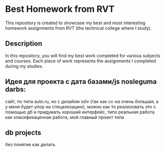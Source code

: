 # Best Homework from RVT

This repository is created to showcase my best and most interesting homework assignments from RVT (the technical college where I study).

## Description
In this repository, you will find my best work completed for various subjects and courses. Each piece of work represents the assignments I completed during my studies.

## Идея для проекта с дата базами/js nosleguma darbs:
сайт, по типа auto.ru, но с дизайом sslv (так как сс-ка очень большая, а у меня будет упор на спецалезацию), можно как то реализовать это с помощью дб и придумать хороший интерфейс, типо реальная работа как класификаценная работа, мой главный проект типа


## db projects
без понятие как делать
